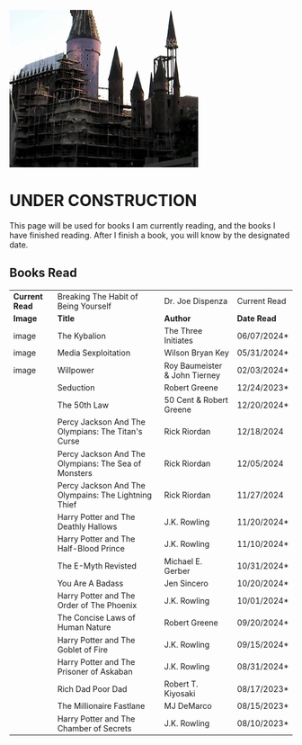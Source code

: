 ![Banner](underconstruction.jpg)

# UNDER CONSTRUCTION

This page will be used for books I am currently reading, and the books I have finished reading. After I finish a book, you will know by the designated date.

## Books Read

<table>
  <tr>
    <td><strong>Current Read</strong></td>
    <td>Breaking The Habit of Being Yourself</td>
    <td>Dr. Joe Dispenza</td>
    <td>Current Read</td>
  </tr>
  <tr>
    <td><strong>Image</strong></td>
    <td><strong>Title</strong></td>
    <td><strong>Author</strong></td>
    <td><strong>Date Read</strong></td>
  </tr>
  <tr>
    <td>image</td>
    <td>The Kybalion</td>
    <td>The Three Initiates</td>
    <td>06/07/2024*</td>
  </tr>
  <tr>
    <td>image</td>
    <td>Media Sexploitation</td>
    <td>Wilson Bryan Key</td>
    <td>05/31/2024*</td>
  </tr>
  <tr>
    <td>image</td>
    <td>Willpower</td>
    <td>Roy Baumeister & John Tierney</td>
    <td>02/03/2024*</td>
  </tr>
  <tr>
    <td></td>
    <td>Seduction</td>
    <td>Robert Greene</td>
    <td>12/24/2023*</td>
  </tr>
  <tr>
    <td></td>
    <td>The 50th Law</td>
    <td>50 Cent & Robert Greene</td>
    <td>12/20/2024*</td>
  </tr>
  <tr>
    <td></td>
    <td>Percy Jackson And The Olympians: The Titan's Curse</td>
    <td>Rick Riordan</td>
    <td>12/18/2024</td>
  </tr>
  <tr>
    <td></td>
    <td>Percy Jackson And The Olympians: The Sea of Monsters</td>
    <td>Rick Riordan</td>
    <td>12/05/2024</td>
  </tr>
  <tr>
    <td></td>
    <td>Percy Jackson And The Olympains: The Lightning Thief</td>
    <td>Rick Riordan</td>
    <td>11/27/2024</td>
  </tr>
  <tr>
    <td></td>
    <td>Harry Potter and The Deathly Hallows</td>
    <td>J.K. Rowling</td>
    <td>11/20/2024*</td>
  </tr>
  <tr>
    <td></td>
    <td>Harry Potter and The Half-Blood Prince</td>
    <td>J.K. Rowling</td>
    <td>11/10/2024*</td>
  </tr>
  <tr>
    <td></td>
    <td>The E-Myth Revisted</td>
    <td>Michael E. Gerber</td>
    <td>10/31/2024*</td>
  </tr>
  <tr>
    <td></td>
    <td>You Are A Badass</td>
    <td>Jen Sincero</td>
    <td>10/20/2024*</td>
  </tr>
  <tr>
    <td></td>
    <td>Harry Potter and The Order of The Phoenix</td>
    <td>J.K. Rowling</td>
    <td>10/01/2024*</td>
  </tr>
  <tr>
    <td></td>
    <td>The Concise Laws of Human Nature</td>
    <td>Robert Greene</td>
    <td>09/20/2024*</td>
  </tr>
  <tr>
    <td></td>
    <td>Harry Potter and The Goblet of Fire</td>
    <td>J.K. Rowling</td>
    <td>09/15/2024*</td>
  </tr>
  <tr>
    <td></td>
    <td>Harry Potter and The Prisoner of Askaban</td>
    <td>J.K. Rowling</td>
    <td>08/31/2024*</td>
  </tr>
  <tr>
    <td></td>
    <td>Rich Dad Poor Dad</td>
    <td>Robert T. Kiyosaki</td>
    <td>08/17/2023*</td>
  </tr>
  <tr>
    <td></td>
    <td>The Millionaire Fastlane</td>
    <td>MJ DeMarco</td>
    <td>08/15/2023*</td>
  </tr>
  <tr>
    <td></td>
    <td>Harry Potter and The Chamber of Secrets</td>
    <td>J.K. Rowling</td>
    <td>08/10/2023*</td>
  </tr>
</table>
